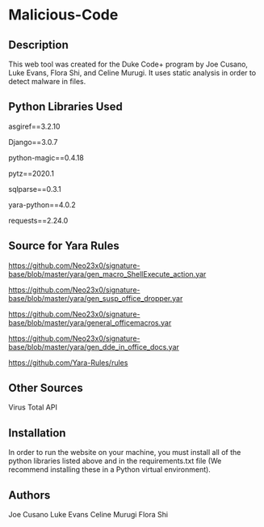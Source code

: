 # Malicious-Code
## Description
This web tool was created for the Duke Code+ program by Joe Cusano, Luke Evans, Flora Shi, and Celine Murugi. It uses static analysis in order to detect malware in files.

## Python Libraries Used
  asgiref==3.2.10

  Django==3.0.7

  python-magic==0.4.18

  pytz==2020.1

  sqlparse==0.3.1

  yara-python==4.0.2

  requests==2.24.0

## Source for Yara Rules
https://github.com/Neo23x0/signature-base/blob/master/yara/gen_macro_ShellExecute_action.yar

https://github.com/Neo23x0/signature-base/blob/master/yara/gen_susp_office_dropper.yar

https://github.com/Neo23x0/signature-base/blob/master/yara/general_officemacros.yar

https://github.com/Neo23x0/signature-base/blob/master/yara/gen_dde_in_office_docs.yar

https://github.com/Yara-Rules/rules

## Other Sources
Virus Total API

## Installation
In order to run the website on your machine, you must install all of the python libraries listed above and in the requirements.txt file (We recommend installing these in a Python virtual environment).

## Authors
Joe Cusano
Luke Evans
Celine Murugi
Flora Shi

